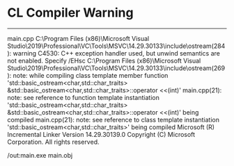# CL Compiler Warning
---
main.cpp
C:\Program Files (x86)\Microsoft Visual Studio\2019\Professional\VC\Tools\MSVC\14.29.30133\include\ostream(284): warning C4530: C++ exception handler used, but unwind semantics are not enabled. Specify /EHsc
C:\Program Files (x86)\Microsoft Visual Studio\2019\Professional\VC\Tools\MSVC\14.29.30133\include\ostream(269): note: while compiling class template member function 'std::basic_ostream<char,std::char_traits<char>> &std::basic_ostream<char,std::char_traits<char>>::operator <<(int)'
main.cpp(21): note: see reference to function template instantiation 'std::basic_ostream<char,std::char_traits<char>> &std::basic_ostream<char,std::char_traits<char>>::operator <<(int)' being compiled
main.cpp(21): note: see reference to class template instantiation 'std::basic_ostream<char,std::char_traits<char>>' being compiled
Microsoft (R) Incremental Linker Version 14.29.30139.0
Copyright (C) Microsoft Corporation.  All rights reserved.

/out:main.exe
main.obj